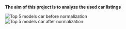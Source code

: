 **The aim of this project is to analyze the used car listings**

![Top 5 models car before normalization](https://user-images.githubusercontent.com/90540916/200387270-264ef58f-22ed-461b-a204-d3c919cad00a.png)
![Top 5 models car after normalization](https://user-images.githubusercontent.com/90540916/200387282-c5790d61-4781-4871-bdd8-e55a5be96f0e.png)
